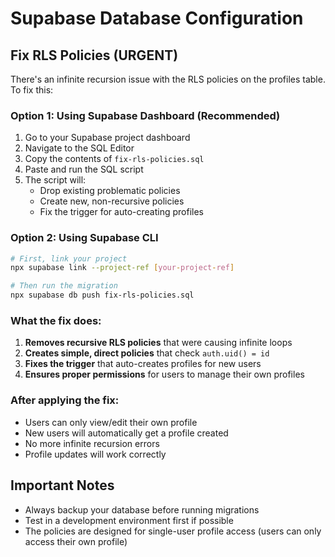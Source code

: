 # Supabase Database Configuration

## Fix RLS Policies (URGENT)

There's an infinite recursion issue with the RLS policies on the profiles table. To fix this:

### Option 1: Using Supabase Dashboard (Recommended)

1. Go to your Supabase project dashboard
2. Navigate to the SQL Editor
3. Copy the contents of `fix-rls-policies.sql`
4. Paste and run the SQL script
5. The script will:
   - Drop existing problematic policies
   - Create new, non-recursive policies
   - Fix the trigger for auto-creating profiles

### Option 2: Using Supabase CLI

```bash
# First, link your project
npx supabase link --project-ref [your-project-ref]

# Then run the migration
npx supabase db push fix-rls-policies.sql
```

### What the fix does:

1. **Removes recursive RLS policies** that were causing infinite loops
2. **Creates simple, direct policies** that check `auth.uid() = id`
3. **Fixes the trigger** that auto-creates profiles for new users
4. **Ensures proper permissions** for users to manage their own profiles

### After applying the fix:

- Users can only view/edit their own profile
- New users will automatically get a profile created
- No more infinite recursion errors
- Profile updates will work correctly

## Important Notes

- Always backup your database before running migrations
- Test in a development environment first if possible
- The policies are designed for single-user profile access (users can only access their own profile)
